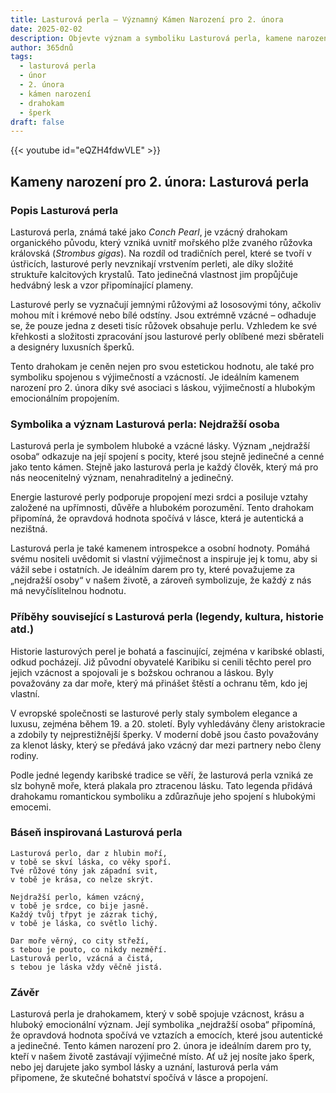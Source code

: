 ```yaml
---
title: Lasturová perla – Významný Kámen Narození pro 2. února
date: 2025-02-02
description: Objevte význam a symboliku Lasturová perla, kamene narození pro 2. února, který symbolizuje Nejdražší osoba. Přečtěte si legendy a inspirující příběhy.
author: 365dnů
tags:
  - lasturová perla
  - únor
  - 2. února
  - kámen narození
  - drahokam
  - šperk
draft: false
---
```


{{< youtube id="eQZH4fdwVLE" >}}


## Kameny narození pro 2. února: Lasturová perla

### Popis Lasturová perla

Lasturová perla, známá také jako _Conch Pearl_, je vzácný drahokam organického původu, který vzniká uvnitř mořského plže zvaného růžovka královská (_Strombus gigas_). Na rozdíl od tradičních perel, které se tvoří v ústřicích, lasturové perly nevznikají vrstvením perleti, ale díky složité struktuře kalcitových krystalů. Tato jedinečná vlastnost jim propůjčuje hedvábný lesk a vzor připomínající plameny.

Lasturové perly se vyznačují jemnými růžovými až lososovými tóny, ačkoliv mohou mít i krémové nebo bílé odstíny. Jsou extrémně vzácné – odhaduje se, že pouze jedna z deseti tisíc růžovek obsahuje perlu. Vzhledem ke své křehkosti a složitosti zpracování jsou lasturové perly oblíbené mezi sběrateli a designéry luxusních šperků.

Tento drahokam je ceněn nejen pro svou estetickou hodnotu, ale také pro symboliku spojenou s výjimečností a vzácností. Je ideálním kamenem narození pro 2. února díky své asociaci s láskou, výjimečností a hlubokým emocionálním propojením.

### Symbolika a význam Lasturová perla: Nejdražší osoba

Lasturová perla je symbolem hluboké a vzácné lásky. Význam „nejdražší osoba“ odkazuje na její spojení s pocity, které jsou stejně jedinečné a cenné jako tento kámen. Stejně jako lasturová perla je každý člověk, který má pro nás neocenitelný význam, nenahraditelný a jedinečný.

Energie lasturové perly podporuje propojení mezi srdci a posiluje vztahy založené na upřímnosti, důvěře a hlubokém porozumění. Tento drahokam připomíná, že opravdová hodnota spočívá v lásce, která je autentická a nezištná.

Lasturová perla je také kamenem introspekce a osobní hodnoty. Pomáhá svému nositeli uvědomit si vlastní výjimečnost a inspiruje jej k tomu, aby si vážil sebe i ostatních. Je ideálním darem pro ty, které považujeme za „nejdražší osoby“ v našem životě, a zároveň symbolizuje, že každý z nás má nevyčíslitelnou hodnotu.

### Příběhy související s Lasturová perla (legendy, kultura, historie atd.)

Historie lasturových perel je bohatá a fascinující, zejména v karibské oblasti, odkud pocházejí. Již původní obyvatelé Karibiku si cenili těchto perel pro jejich vzácnost a spojovali je s božskou ochranou a láskou. Byly považovány za dar moře, který má přinášet štěstí a ochranu těm, kdo jej vlastní.

V evropské společnosti se lasturové perly staly symbolem elegance a luxusu, zejména během 19. a 20. století. Byly vyhledávány členy aristokracie a zdobily ty nejprestižnější šperky. V moderní době jsou často považovány za klenot lásky, který se předává jako vzácný dar mezi partnery nebo členy rodiny.

Podle jedné legendy karibské tradice se věří, že lasturová perla vzniká ze slz bohyně moře, která plakala pro ztracenou lásku. Tato legenda přidává drahokamu romantickou symboliku a zdůrazňuje jeho spojení s hlubokými emocemi.

### Báseň inspirovaná Lasturová perla

```
Lasturová perlo, dar z hlubin moří,  
v tobě se skví láska, co věky spoří.  
Tvé růžové tóny jak západní svit,  
v tobě je krása, co nelze skrýt.  

Nejdražší perlo, kámen vzácný,  
v tobě je srdce, co bije jasně.  
Každý tvůj třpyt je zázrak tichý,  
v tobě je láska, co světlo lichý.  

Dar moře věrný, co city střeží,  
s tebou je pouto, co nikdy nezměří.  
Lasturová perlo, vzácná a čistá,  
s tebou je láska vždy věčně jistá.  
```

### Závěr

Lasturová perla je drahokamem, který v sobě spojuje vzácnost, krásu a hluboký emocionální význam. Její symbolika „nejdražší osoba“ připomíná, že opravdová hodnota spočívá ve vztazích a emocích, které jsou autentické a jedinečné. Tento kámen narození pro 2. února je ideálním darem pro ty, kteří v našem životě zastávají výjimečné místo. Ať už jej nosíte jako šperk, nebo jej darujete jako symbol lásky a uznání, lasturová perla vám připomene, že skutečné bohatství spočívá v lásce a propojení.